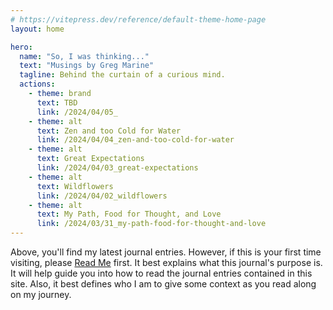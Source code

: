 ```yaml
---
# https://vitepress.dev/reference/default-theme-home-page
layout: home

hero:
  name: "So, I was thinking..."
  text: "Musings by Greg Marine"
  tagline: Behind the curtain of a curious mind.
  actions:
    - theme: brand
      text: TBD
      link: /2024/04/05_
    - theme: alt
      text: Zen and too Cold for Water
      link: /2024/04/04_zen-and-too-cold-for-water
    - theme: alt
      text: Great Expectations
      link: /2024/04/03_great-expectations
    - theme: alt
      text: Wildflowers
      link: /2024/04/02_wildflowers
    - theme: alt
      text: My Path, Food for Thought, and Love
      link: /2024/03/31_my-path-food-for-thought-and-love
---
```


Above, you'll find my latest journal entries. However, if this is your first time visiting, please [Read Me](read-me) first. It best explains what this journal's purpose is. It will help guide you into how to read the journal entries contained in this site. Also, it best defines who I am to give some context as you read along on my journey.